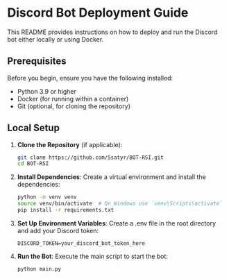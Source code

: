 # Discord Bot Deployment Guide

This README provides instructions on how to deploy and run the Discord bot either locally or using Docker.

## Prerequisites

Before you begin, ensure you have the following installed:
- Python 3.9 or higher
- Docker (for running within a container)
- Git (optional, for cloning the repository)

## Local Setup

1. **Clone the Repository** (if applicable):
   ```bash
   git clone https://github.com/Ssatyr/BOT-RSI.git
   cd BOT-RSI
   ```
2. **Install Dependencies**:
    Create a virtual environment and install the dependencies:
    ```bash
    python -m venv venv
    source venv/bin/activate  # On Windows use `venv\Scripts\activate`
    pip install -r requirements.txt
    ```
3. **Set Up Environment Variables**:
    Create a .env file in the root directory and add your Discord token:
    ```plaintext
    DISCORD_TOKEN=your_discord_bot_token_here
    ```
4. **Run the Bot**:
    Execute the main script to start the bot:
    ```bash
    python main.py
    ```